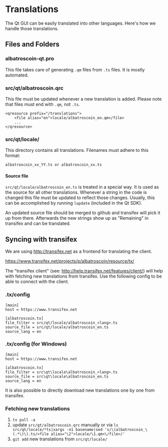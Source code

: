 Translations
============

The Qt GUI can be easily translated into other languages. Here's how we
handle those translations.

Files and Folders
-----------------

### albatroscoin-qt.pro

This file takes care of generating `.qm` files from `.ts` files. It is mostly
automated.

### src/qt/albatroscoin.qrc

This file must be updated whenever a new translation is added. Please note that
files must end with `.qm`, not `.ts`.

    <qresource prefix="/translations">
        <file alias="en">locale/albatroscoin_en.qm</file>
        ...
    </qresource>

### src/qt/locale/

This directory contains all translations. Filenames must adhere to this format:

    albatroscoin_xx_YY.ts or albatroscoin_xx.ts

#### Source file

`src/qt/locale/albatroscoin_en.ts` is treated in a special way. It is used as the
source for all other translations. Whenever a string in the code is changed
this file must be updated to reflect those changes. Usually, this can be
accomplished by running `lupdate` (included in the Qt SDK).

An updated source file should be merged to github and transifex will pick it
up from there. Afterwards the new strings show up as "Remaining" in transifex
and can be translated.

Syncing with transifex
----------------------

We are using http://transifex.net as a frontend for translating the client.

https://www.transifex.net/projects/p/albatroscoin/resource/tx/

The "transifex client" (see: http://help.transifex.net/features/client/)
will help with fetching new translations from transifex. Use the following
config to be able to connect with the client.

### .tx/config

    [main]
    host = https://www.transifex.net

    [albatroscoin.tx]
    file_filter = src/qt/locale/albatroscoin_<lang>.ts
    source_file = src/qt/locale/albatroscoin_en.ts
    source_lang = en
    
### .tx/config (for Windows)

    [main]
    host = https://www.transifex.net

    [albatroscoin.tx]
    file_filter = src\qt\locale\albatroscoin_<lang>.ts
    source_file = src\qt\locale\albatroscoin_en.ts
    source_lang = en

It is also possible to directly download new translations one by one from transifex.

### Fetching new translations

1. `tx pull -a`
2. update `src/qt/albatroscoin.qrc` manually or via
   `ls src/qt/locale/*ts|xargs -n1 basename|sed 's/\(albatroscoin_\(.*\)\).ts/<file alias="\2">locale/\1.qm<\/file>/'`
3. `git add` new translations from `src/qt/locale/`
